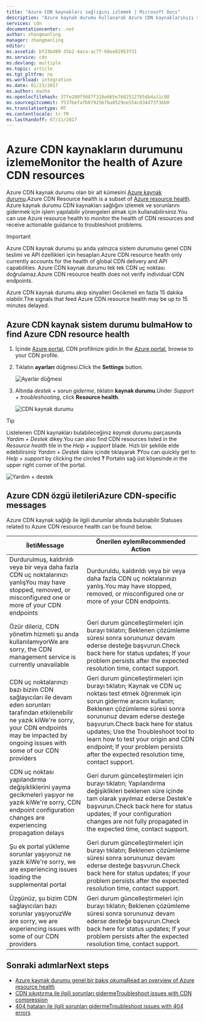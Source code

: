 ```yaml
---
title: "Azure CDN kaynakları sağlığını izlemek | Microsoft Docs"
description: "Azure kaynak durumu kullanarak Azure CDN kaynaklarınızı sağlığını izlemek öğrenin."
services: cdn
documentationcenter: .net
author: zhangmanling
manager: zhangmanling
editor: 
ms.assetid: bf23bd89-35b2-4aca-ac7f-68ee02953f31
ms.service: cdn
ms.devlang: multiple
ms.topic: article
ms.tgt_pltfrm: na
ms.workload: integration
ms.date: 01/23/2017
ms.author: mazha
ms.openlocfilehash: 37fe208f5087f318e665e76825127854b4a11c98
ms.sourcegitcommit: f537befafb079256fba0529ee554c034d73f36b0
ms.translationtype: MT
ms.contentlocale: tr-TR
ms.lasthandoff: 07/11/2017
---
```

# <a name="monitor-the-health-of-azure-cdn-resources"></a><span data-ttu-id="c6b58-103">Azure CDN kaynakların durumunu izleme</span><span class="sxs-lookup"><span data-stu-id="c6b58-103">Monitor the health of Azure CDN resources</span></span>
  
<span data-ttu-id="c6b58-104">Azure CDN kaynak durumu olan bir alt kümesini [Azure kaynak durumu](../resource-health/resource-health-overview.md).</span><span class="sxs-lookup"><span data-stu-id="c6b58-104">Azure CDN Resource health is a subset of [Azure resource health](../resource-health/resource-health-overview.md).</span></span>  <span data-ttu-id="c6b58-105">Azure kaynak durumu CDN kaynakları sağlığını izlemek ve sorunlarını gidermek için işlem yapılabilir yönergeleri almak için kullanabilirsiniz.</span><span class="sxs-lookup"><span data-stu-id="c6b58-105">You can use Azure resource health to monitor the health of CDN resources and receive actionable guidance to troubleshoot problems.</span></span>

>[!IMPORTANT] 
><span data-ttu-id="c6b58-106">Azure CDN kaynak durumu şu anda yalnızca sistem durumunu genel CDN teslimi ve API özellikleri için hesapları.</span><span class="sxs-lookup"><span data-stu-id="c6b58-106">Azure CDN resource health only currently accounts for the health of global CDN delivery and API capabilities.</span></span>  <span data-ttu-id="c6b58-107">Azure CDN kaynak durumu tek tek CDN uç noktası doğrulamaz.</span><span class="sxs-lookup"><span data-stu-id="c6b58-107">Azure CDN resource health does not verify individual CDN endpoints.</span></span>
>
><span data-ttu-id="c6b58-108">Azure CDN kaynak durumu akışı sinyalleri Gecikmeli en fazla 15 dakika olabilir.</span><span class="sxs-lookup"><span data-stu-id="c6b58-108">The signals that feed Azure CDN resource health may be up to 15 minutes delayed.</span></span>

## <a name="how-to-find-azure-cdn-resource-health"></a><span data-ttu-id="c6b58-109">Azure CDN kaynak sistem durumu bulma</span><span class="sxs-lookup"><span data-stu-id="c6b58-109">How to find Azure CDN resource health</span></span>

1. <span data-ttu-id="c6b58-110">İçinde [Azure portal](https://portal.azure.com), CDN profilinize gidin.</span><span class="sxs-lookup"><span data-stu-id="c6b58-110">In the [Azure portal](https://portal.azure.com), browse to your CDN profile.</span></span>

2. <span data-ttu-id="c6b58-111">Tıklatın **ayarları** düğmesi.</span><span class="sxs-lookup"><span data-stu-id="c6b58-111">Click the **Settings** button.</span></span>

    ![Ayarlar düğmesi](./media/cdn-resource-health/cdn-profile-settings.png)

3. <span data-ttu-id="c6b58-113">Altında *destek + sorun giderme*, tıklatın **kaynak durumu**.</span><span class="sxs-lookup"><span data-stu-id="c6b58-113">Under *Support + troubleshooting*, click **Resource health**.</span></span>

    ![CDN kaynak durumu](./media/cdn-resource-health/cdn-resource-health3.png)

>[!TIP] 
><span data-ttu-id="c6b58-115">Listelenen CDN kaynakları bulabileceğiniz *kaynak durumu* parçasında *Yardım + Destek* dikey.</span><span class="sxs-lookup"><span data-stu-id="c6b58-115">You can also find CDN resources listed in the *Resource health* tile in the *Help + support* blade.</span></span>  <span data-ttu-id="c6b58-116">Hızlı bir şekilde elde edebilirsiniz *Yardım + Destek* daire içinde tıklayarak **?**</span><span class="sxs-lookup"><span data-stu-id="c6b58-116">You can quickly get to *Help + support* by clicking the circled **?**</span></span> <span data-ttu-id="c6b58-117">Portalın sağ üst köşesinde.</span><span class="sxs-lookup"><span data-stu-id="c6b58-117">in the upper right corner of the portal.</span></span>
>
> ![Yardım + destek](./media/cdn-resource-health/cdn-help-support.png)

## <a name="azure-cdn-specific-messages"></a><span data-ttu-id="c6b58-119">Azure CDN özgü iletileri</span><span class="sxs-lookup"><span data-stu-id="c6b58-119">Azure CDN-specific messages</span></span>

<span data-ttu-id="c6b58-120">Azure CDN kaynak sağlığı ile ilgili durumlar altında bulunabilir.</span><span class="sxs-lookup"><span data-stu-id="c6b58-120">Statuses related to Azure CDN resource health can be found below.</span></span>

|<span data-ttu-id="c6b58-121">İleti</span><span class="sxs-lookup"><span data-stu-id="c6b58-121">Message</span></span> | <span data-ttu-id="c6b58-122">Önerilen eylem</span><span class="sxs-lookup"><span data-stu-id="c6b58-122">Recommended Action</span></span> |
|---|---|
|<span data-ttu-id="c6b58-123">Durdurulmuş, kaldırıldı veya bir veya daha fazla CDN uç noktalarınızı yanlış</span><span class="sxs-lookup"><span data-stu-id="c6b58-123">You may have stopped, removed, or misconfigured one or more of your CDN endpoints</span></span> | <span data-ttu-id="c6b58-124">Durduruldu, kaldırıldı veya bir veya daha fazla CDN uç noktalarınızı yanlış.</span><span class="sxs-lookup"><span data-stu-id="c6b58-124">You may have stopped, removed, or misconfigured one or more of your CDN endpoints.</span></span>|
|<span data-ttu-id="c6b58-125">Özür dileriz, CDN yönetim hizmeti şu anda kullanılamıyor</span><span class="sxs-lookup"><span data-stu-id="c6b58-125">We are sorry, the CDN management service is currently unavailable</span></span> | <span data-ttu-id="c6b58-126">Geri durum güncelleştirmeleri için burayı tıklatın; Beklenen çözümleme süresi sonra sorununuz devam ederse desteğe başvurun.</span><span class="sxs-lookup"><span data-stu-id="c6b58-126">Check back here for status updates; If your problem persists after the expected resolution time, contact support.</span></span>|
|<span data-ttu-id="c6b58-127">CDN uç noktalarınızı bazı bizim CDN sağlayıcıları ile devam eden sorunları tarafından etkilenebilir ne yazık ki</span><span class="sxs-lookup"><span data-stu-id="c6b58-127">We're sorry, your CDN endpoints may be impacted by ongoing issues with some of our CDN providers</span></span> | <span data-ttu-id="c6b58-128">Geri durum güncelleştirmeleri için burayı tıklatın; Kaynak ve CDN uç noktası test etmek öğrenmek için sorun giderme aracını kullanın; Beklenen çözümleme süresi sonra sorununuz devam ederse desteğe başvurun.</span><span class="sxs-lookup"><span data-stu-id="c6b58-128">Check back here for status updates; Use the Troubleshoot tool to learn how to test your origin and CDN endpoint; If your problem persists after the expected resolution time, contact support.</span></span> |
|<span data-ttu-id="c6b58-129">CDN uç noktası yapılandırma değişikliklerini yayma gecikmeleri yaşıyor ne yazık ki</span><span class="sxs-lookup"><span data-stu-id="c6b58-129">We're sorry, CDN endpoint configuration changes are experiencing propagation delays</span></span> | <span data-ttu-id="c6b58-130">Geri durum güncelleştirmeleri için burayı tıklatın; Yapılandırma değişiklikleri beklenen süre içinde tam olarak yayılmaz ederse Destek'e başvurun.</span><span class="sxs-lookup"><span data-stu-id="c6b58-130">Check back here for status updates; If your configuration changes are not fully propagated in the expected time, contact support.</span></span>|
|<span data-ttu-id="c6b58-131">Şu ek portal yükleme sorunlar yaşıyoruz ne yazık ki</span><span class="sxs-lookup"><span data-stu-id="c6b58-131">We're sorry, we are experiencing issues loading the supplemental portal</span></span> | <span data-ttu-id="c6b58-132">Geri durum güncelleştirmeleri için burayı tıklatın; Beklenen çözümleme süresi sonra sorununuz devam ederse desteğe başvurun.</span><span class="sxs-lookup"><span data-stu-id="c6b58-132">Check back here for status updates; If your problem persists after the expected resolution time, contact support.</span></span>|
<span data-ttu-id="c6b58-133">Üzgünüz, şu bizim CDN sağlayıcıları bazı sorunlar yaşıyoruz</span><span class="sxs-lookup"><span data-stu-id="c6b58-133">We are sorry, we are experiencing issues with some of our CDN providers</span></span> | <span data-ttu-id="c6b58-134">Geri durum güncelleştirmeleri için burayı tıklatın; Beklenen çözümleme süresi sonra sorununuz devam ederse desteğe başvurun.</span><span class="sxs-lookup"><span data-stu-id="c6b58-134">Check back here for status updates; If your problem persists after the expected resolution time, contact support.</span></span> |

## <a name="next-steps"></a><span data-ttu-id="c6b58-135">Sonraki adımlar</span><span class="sxs-lookup"><span data-stu-id="c6b58-135">Next steps</span></span>

- [<span data-ttu-id="c6b58-136">Azure kaynak durumu genel bir bakış okuma</span><span class="sxs-lookup"><span data-stu-id="c6b58-136">Read an overview of Azure resource health</span></span>](../resource-health/resource-health-overview.md)
- [<span data-ttu-id="c6b58-137">CDN sıkıştırma ile ilgili sorunları giderme</span><span class="sxs-lookup"><span data-stu-id="c6b58-137">Troubleshoot issues with CDN compression</span></span>](./cdn-troubleshoot-compression.md)
- [<span data-ttu-id="c6b58-138">404 hataları ile ilgili sorunları giderme</span><span class="sxs-lookup"><span data-stu-id="c6b58-138">Troubleshoot issues with 404 errors</span></span>](./cdn-troubleshoot-endpoint.md)